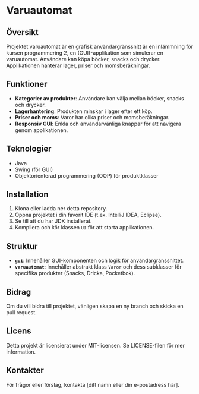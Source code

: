 # Varuautomat

## Översikt
Projektet varuautomat är en grafisk användargränssnitt är en inlämmning för kursen programmering 2, en (GUI)-applikation som simulerar en varuautomat. Användare kan köpa böcker, snacks och drycker. Applikationen hanterar lager, priser och momsberäkningar.

## Funktioner
- **Kategorier av produkter**: Användare kan välja mellan böcker, snacks och drycker.
- **Lagerhantering**: Produkten minskar i lager efter ett köp.
- **Priser och moms**: Varor har olika priser och momsberäkningar.
- **Responsiv GUI**: Enkla och användarvänliga knappar för att navigera genom applikationen.

## Teknologier
- Java
- Swing (för GUI)
- Objektorienterad programmering (OOP) för produktklasser

## Installation
1. Klona eller ladda ner detta repository.
2. Öppna projektet i din favorit IDE (t.ex. IntelliJ IDEA, Eclipse).
3. Se till att du har JDK installerat.
4. Kompilera och kör klassen `UI` för att starta applikationen.

## Struktur
- **`gui`**: Innehåller GUI-komponenten och logik för användargränssnittet.
- **`varuautomat`**: Innehåller abstrakt klass `Varor` och dess subklasser för specifika produkter (Snacks, Dricka, Pocketbok).

## Bidrag
Om du vill bidra till projektet, vänligen skapa en ny branch och skicka en pull request.

## Licens
Detta projekt är licensierat under MIT-licensen. Se LICENSE-filen för mer information.

## Kontakter
För frågor eller förslag, kontakta [ditt namn eller din e-postadress här].
